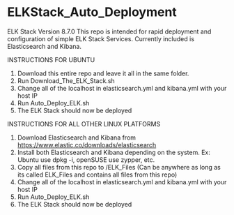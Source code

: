 # ELKStack_Auto_Deployment

ELK Stack Version 8.7.0
This repo is intended for rapid deployment and configuration of simple ELK Stack Services. Currently included is Elasticsearch and Kibana.


INSTRUCTIONS FOR UBUNTU

1) Download this entire repo and leave it all in the same folder.
2) Run Download_The_ELK_Stack.sh
3) Change all of the localhost in elasticsearch.yml and kibana.yml with your host IP
4) Run Auto_Deploy_ELK.sh
5) The ELK Stack should now be deployed


INSTRUCTIONS FOR ALL OTHER LINUX PLATFORMS

1) Download Elasticsearch and Kibana from https://www.elastic.co/downloads/elasticsearch 
2) Install both Elasticsearch and Kibana depending on the system. Ex: Ubuntu use dpkg -i, openSUSE use zypper, etc.
3) Copy all files from this repo to /ELK_Files (Can be anywhere as long as its called ELK_Files and contains all files from this repo)
4) Change all of the localhost in elasticsearch.yml and kibana.yml with your host IP
4) Run Auto_Deploy_ELK.sh
5) The ELK Stack should now be deployed
